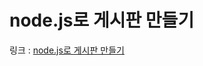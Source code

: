 # node.js로 게시판 만들기

링크 : [node.js로 게시판 만들기](https://www.a-mean-blog.com/ko/blog/Node-JS-%EC%B2%AB%EA%B1%B8%EC%9D%8C/%EA%B2%8C%EC%8B%9C%ED%8C%90-%EB%A7%8C%EB%93%A4%EA%B8%B0-%EA%B3%A0%EA%B8%89)
